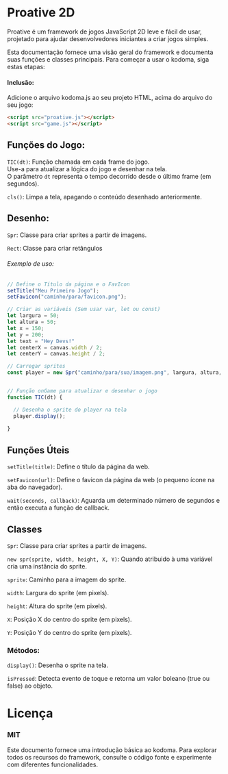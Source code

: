 # Proative 2D

Proative é um framework de jogos JavaScript 2D leve e fácil de usar, projetado para ajudar desenvolvedores iniciantes a criar jogos simples.

Esta documentação fornece uma visão geral do framework e documenta suas funções e classes principais. Para começar a usar o kodoma, siga estas etapas:

#### Inclusão: 
Adicione o arquivo kodoma.js ao seu projeto HTML, acima do arquivo do seu jogo:

```html
<script src="proative.js"></script>
<script src="game.js"></script>
```

## Funções do Jogo:

`TIC(dt)`: Função chamada em cada frame do jogo. <br>
Use-a para atualizar a lógica do jogo e desenhar na tela. <br>
O parâmetro `dt` representa o tempo decorrido desde o último frame (em segundos).

`cls()`: Limpa a tela, apagando o conteúdo desenhado anteriormente.

## Desenho:

`Spr`: Classe para criar sprites a partir de imagens.

`Rect`: Classe para criar retângulos


###### Exemplo de uso:
```javascript
// Define o Título da página e o FavIcon
setTitle("Meu Primeiro Jogo");
setFavicon("caminho/para/favicon.png");

// Criar as variáveis (Sem usar var, let ou const)
let largura = 50;
let altura = 50;
let x = 150;
let y = 200;
let text = "Hey Devs!"
let centerX = canvas.width / 2;
let centerY = canvas.height / 2;

// Carregar sprites
const player = new Spr("caminho/para/sua/imagem.png", largura, altura, x, y)


// Função onGame para atualizar e desenhar o jogo
function TIC(dt) {

  // Desenha o sprite do player na tela
  player.display();
  
}
```

## Funções Úteis

`setTitle(title)`: Define o título da página da web.

`setFavicon(url)`: Define o favicon da página da web (o pequeno ícone na aba do navegador).

`wait(seconds, callback)`: Aguarda um determinado número de segundos e então executa a função de callback.

## Classes

`Spr`: Classe para criar sprites a partir de imagens.

`new spr(sprite, width, height, X, Y)`: Quando atribuido à uma variável cria uma instância do sprite.

`sprite`: Caminho para a imagem do sprite.

`width`: Largura do sprite (em pixels).

`height`: Altura do sprite (em pixels).

`X`: Posição X do centro do sprite (em pixels).

`Y`: Posição Y do centro do sprite (em pixels).

### Métodos:

`display()`: Desenha o sprite na tela.

`isPressed`: Detecta evento de toque e retorna um valor boleano (true ou false) ao objeto.

# Licença

### MIT

Este documento fornece uma introdução básica ao kodoma. Para explorar todos os recursos do framework, consulte o código fonte e experimente com diferentes funcionalidades.